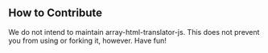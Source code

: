 ## How to Contribute

We do not intend to maintain array-html-translator-js.  This does not prevent you from using or forking it, however.  Have fun!
